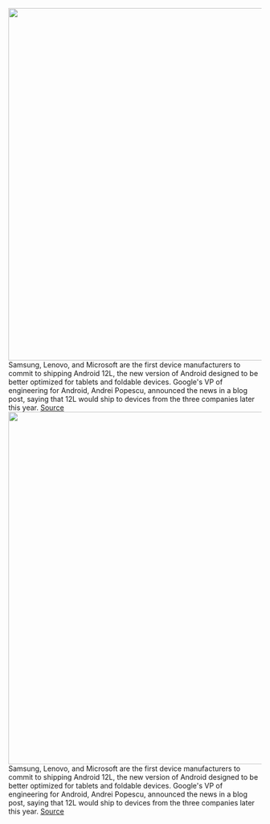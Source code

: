 <img src='https://cdn.vox-cdn.com/thumbor/YbsOxRO1qZxdBq7fhO8Ox-w6UUg=/0x0:2096x1182/1200x800/filters:focal(881x424:1215x758)/cdn.vox-cdn.com/uploads/chorus_image/image/70589778/0._12L_blog_header.0.png' width='700px' /><br/>
Samsung, Lenovo, and Microsoft are the first device manufacturers to commit to shipping Android 12L, the new version of Android designed to be better optimized for tablets and foldable devices. Google's VP of engineering for Android, Andrei Popescu, announced the news in a blog post, saying that 12L would ship to devices from the three companies later this year.
<a href='https://www.theverge.com/2022/3/7/22965155/android-12l-update-release-devices-lenovo-microsoft-samsung-google'> Source <a/><img src='https://cdn.vox-cdn.com/thumbor/YbsOxRO1qZxdBq7fhO8Ox-w6UUg=/0x0:2096x1182/1200x800/filters:focal(881x424:1215x758)/cdn.vox-cdn.com/uploads/chorus_image/image/70589778/0._12L_blog_header.0.png' width='700px' /><br/>
Samsung, Lenovo, and Microsoft are the first device manufacturers to commit to shipping Android 12L, the new version of Android designed to be better optimized for tablets and foldable devices. Google's VP of engineering for Android, Andrei Popescu, announced the news in a blog post, saying that 12L would ship to devices from the three companies later this year.
<a href='https://www.theverge.com/2022/3/7/22965155/android-12l-update-release-devices-lenovo-microsoft-samsung-google'> Source <a/>
